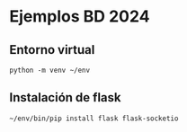 # Ejemplos BD 2024

## Entorno virtual

`python -m venv ~/env`

## Instalación de flask

`~/env/bin/pip install flask flask-socketio`